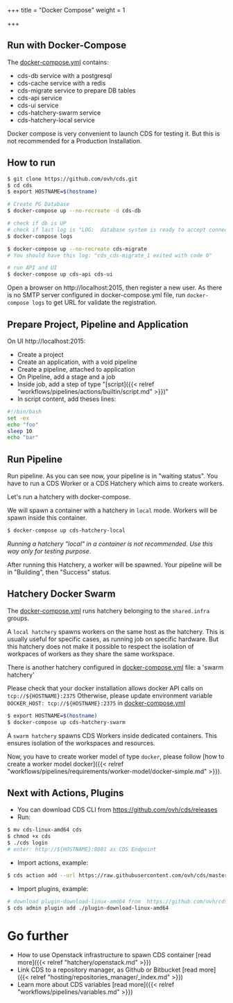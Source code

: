 +++
title = "Docker Compose"
weight = 1

+++

## Run with Docker-Compose

The [docker-compose.yml](https://github.com/ovh/cds/blob/master/docker-compose.yml) contains:

- cds-db service with a postgresql
- cds-cache service with a redis
- cds-migrate service to prepare DB tables
- cds-api service
- cds-ui service
- cds-hatchery-swarm service
- cds-hatchery-local service

Docker compose is very convenient to launch CDS for testing it. But this is not recommended for a Production Installation.

## How to run

```bash
$ git clone https://github.com/ovh/cds.git
$ cd cds
$ export HOSTNAME=$(hostname)

# Create PG Database
$ docker-compose up --no-recreate -d cds-db

# check if db is UP
# check if last log is "LOG:  database system is ready to accept connections"
$ docker-compose logs

$ docker-compose up --no-recreate cds-migrate
# You should have this log: "cds_cds-migrate_1 exited with code 0"

# run API and UI
$ docker-compose up cds-api cds-ui

```

Open a browser on http://localhost:2015, then register a new user.
As there is no SMTP server configured in docker-compose.yml file,
run `docker-compose logs` to get URL for validate the registration.

## Prepare Project, Pipeline and Application

On UI http://localhost:2015:

- Create a project
- Create an application, with a void pipeline
- Create a pipeline, attached to application
- On Pipeline, add a stage and a job
- Inside job, add a step of type "[script]({{< relref "workflows/pipelines/actions/builtin/script.md" >}})"
- In script content, add theses lines:

```bash
#!/bin/bash
set -ex
echo "foo"
sleep 10
echo "bar"
```

## Run Pipeline

Run pipeline. As you can see now, your pipeline is in "waiting status". You have
to run a CDS Worker or a CDS Hatchery which aims to create workers.

Let's run a hatchery with docker-compose.

We will spawn a container with a hatchery in `local` mode. Workers will be spawn inside this container.

```bash
$ docker-compose up cds-hatchery-local
```

*Running a hatchery "local" in a container is not recommended. Use this way only for testing purpose*.

After running this Hatchery, a worker will be spawned. Your pipeline will be in "Building", then "Success" status.

## Hatchery Docker Swarm

The [docker-compose.yml](https://github.com/ovh/cds/blob/master/docker-compose.yml) runs hatchery belonging to the `shared.infra` groups.

A `local hatchery` spawns workers on the same host as the hatchery. This is usually useful for specific cases, as
running job on specific hardware.
But this hatchery does not make it possible to respect the isolation of workpaces
of workers as they share the same workspace.

There is another hatchery configured in [docker-compose.yml](https://github.com/ovh/cds/blob/master/docker-compose.yml) file: a 'swarm hatchery'

Please check that your docker installation allows docker API calls on `tcp://${HOSTNAME}:2375`
Otherwise, please update environment variable `DOCKER_HOST: tcp://${HOSTNAME}:2375` in
[docker-compose.yml](https://github.com/ovh/cds/blob/master/docker-compose.yml)

```bash
$ export HOSTNAME=$(hostname)
$ docker-compose up cds-hatchery-swarm
```

A `swarm hatchery` spawns CDS Workers inside dedicated containers.
This ensures isolation of the workspaces and resources.

Now, you have to create worker model of type `docker`, please follow [how to create a worker model docker]({{< relref "workflows/pipelines/requirements/worker-model/docker-simple.md" >}}).

## Next with Actions, Plugins

- You can download CDS CLI from https://github.com/ovh/cds/releases
- Run:
```bash
$ mv cds-linux-amd64 cds
$ chmod +x cds
$ ./cds login
# enter: http://${HOSTNAME}:8081 as CDS Endpoint
```

- Import actions, example:
```bash
$ cds action add --url https://raw.githubusercontent.com/ovh/cds/master/contrib/actions/cds-docker-package.hcl
```

- Import plugins, example:
```bash
# download plugin-download-linux-amd64 from  https://github.com/ovh/cds/releases
$ cds admin plugin add ./plugin-download-linux-amd64
```

# Go further

- How to use Openstack infrastructure to spawn CDS container [read more]({{< relref "hatchery/openstack.md" >}})
- Link CDS to a repository manager, as Github or Bitbucket [read more]({{< relref "hosting/repositories_manager/_index.md" >}})
- Learn more about CDS variables [read more]({{< relref "workflows/pipelines/variables.md" >}})
